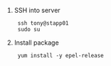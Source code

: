 1. SSH into server

        ssh tony@stapp01
        sudo su 

2. Install package

        yum install -y epel-release